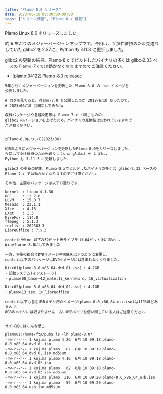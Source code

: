 ```yaml
---
title: "Plamo 8.0 リリース"
date: 2023-06-10T09:30:00+09:00
tags: ["リリース情報", "Plamo 8.x 情報"]
---
```

Plamo Linux 8.0 をリリースしました。

約 5 年ぶりのメジャーバージョンアップです。今回は、互換性維持のため先送りしていた glibc2 を 2.37に、Python も 3.11.3 に更新しました。

glibc2 の更新の結果、Plamo-8.x でビルドしたバイナリの多くは glibc-2.33 ベースの Plamo-7.x では動かなくなりますのでご注意ください。

* [[plamo:34122] Plamo-8.0 released](http://www.linet.gr.jp/~kojima/PlamoWeb/ML/htdocs/202306/msg00004.html)

<!--more-->

```
5年ぶりにメジャーバージョンを更新した Plamo-8.0 の iso イメージを
公開しました．

# ログを見てると，Plamo-7.0 を公開したのが 2018/6/10 だったので，
# 2023/06/10 公開にしてみた(w

収録パッケージや各種設定等は Plamo-7.x と同じものの，
glibc2 のバージョンを上げたため，バイナリの互換性は失われていますので
ご注意ください．


○Plamo-8.0について(2023/06)

約5年ぶりにメジャーバージョンを更新したPlamo-8.0をリリースしました．
今回は互換性維持のため先送りしていた glibc2 を 2.37に，
Python も 3.11.3 に更新しました．

glibc2 の更新の結果，Plamo-8.xでビルドしたバイナリの多くは glibc-2.33 ベースの
Plamo-7.x では動かなくなりますのでご注意ください．

その他，主要なパッケージは以下の通りです．

kernel  : linux-6.1.30
GCC     : 12.2.0
LLVM    : 15.0.7
Mesa3d  : 23.1.1
Xfce    : 4.18
LXqt    : 1.3
FireFox : 114.0
ffmpeg  : 5.1.3
texlive : 20230313
LibreOffice : 7.5.3

contrib/Wine 以下の32ビット版ライブラリも64ビット版に追従し，
Wineもwine-8.8にしてみました．

一方，容量の都合でDVDイメージの構成を以下のように変更し，
contrib以下のパッケージはDVDイメージには含まれなくなりました．

Disc01(plamo-8.0_x86_64-dvd_01.iso) : 4.2GB
・起動システム(インストーラ)
・plamo/00_base～12_mate,15_kernelsrc, 16_virtualization

Disc02(plamo-8.0_x86_64-dvd_02.iso) : 4.1GB
・plamo/13_tex，14_libreoffice

contrib以下も含むUSBメモリ用のイメージ(plamo-8.0_x86_64_usb.iso)は11GBほどあるので，
8GBのメモリには収まりません．古いUSBメモリを使い回している人はご注意ください．


サイズ的にはこんな感じ．

plamo01:/home/ftp/pub$ ls -lh plamo-8.0*
-rw-r--r-- 1 kojima plamo 4.2G  6月 10 09:18 plamo-8.0_x86_64_dvd_01.iso
-rw-r--r-- 1 kojima plamo   62  6月 10 09:18 plamo-8.0_x86_64_dvd_01.iso.md5sum
-rw-r--r-- 1 kojima plamo 4.1G  6月 10 09:18 plamo-8.0_x86_64_dvd_02.iso
-rw-r--r-- 1 kojima plamo   62  6月 10 09:18 plamo-8.0_x86_64_dvd_02.iso.md5sum
-rw-r--r-- 1 kojima plamo  11G  6月 10 09:20 plamo-8.0_x86_64_usb.iso
-rw-r--r-- 1 kojima plamo   59  6月 10 09:20 plamo-8.0_x86_64_usb.iso.md5sum
```
